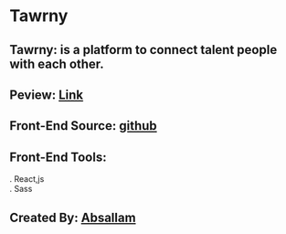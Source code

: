# Tawrny

## Tawrny: is a platform to connect talent people with each other.
## Peview: [Link](https://develop-me.org)

## Front-End Source: [github](https://github.com/absallam1999/Twrny)

## Front-End Tools:
  . React,js<br/>
  . Sass<br/>

## Created By: [Absallam](https://github.com/absallam1999)
